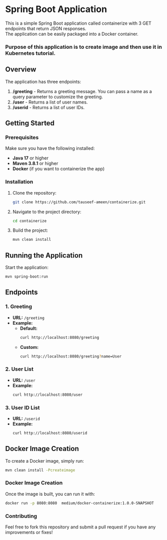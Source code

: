 # Spring Boot Application

This is a simple Spring Boot application called containerize with 3 GET endpoints that return JSON responses.  
The application can be easily packaged into a Docker container. 

### Purpose of this application is to create image and then use it in Kubernetes tutorial.


## Overview

The application has three endpoints:

1. **/greeting** - Returns a greeting message. You can pass a name as a query parameter to customize the greeting.
2. **/user** - Returns a list of user names.
3. **/userid** - Returns a list of user IDs.

## Getting Started

### Prerequisites

Make sure you have the following installed:

- **Java 17** or higher
- **Maven 3.8.1** or higher
- **Docker** (if you want to containerize the app)

### Installation

1. Clone the repository:
   ```bash
   git clone https://github.com/tauseef-ameen/containerize.git
2. Navigate to the project directory:
    ```bash
   cd containerize
3. Build the project:
    ```bash
   mvn clean install
   
## Running the Application

Start the application:
```bash
mvn spring-boot:run
```

## Endpoints

### 1. Greeting

- **URL:** `/greeting`
- **Example:**
  - **Default:**
    ```bash
    curl http://localhost:8080/greeting
    ```
  - **Custom:**
    ```bash
    curl http://localhost:8080/greeting?name=User
    ```

### 2. User List

- **URL:** `/user`
- **Example:**
  ```bash
  curl http://localhost:8080/user

### 3. User ID List

- **URL:** `/userid`
- **Example:**
  ```bash
  curl http://localhost:8080/userid
  
## Docker Image Creation
To create a Docker image, simply run:
   ```bash
   mvn clean install -Pcreateimage
   ```

### Docker Image Creation
Once the image is built, you can run it with:

  ```bash
  docker run -p 8080:8080  medium/docker-containerize:1.0.0-SNAPSHOT
   ```
### Contributing
Feel free to fork this repository and submit a pull request if you have any improvements or fixes!